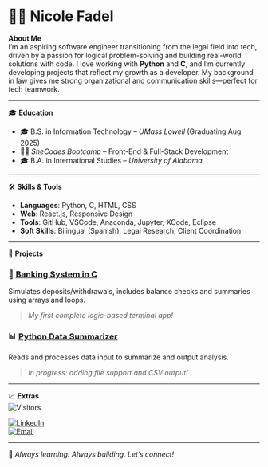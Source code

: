 # 👩‍💻 Nicole Fadel

**About Me**  
I’m an aspiring software engineer transitioning from the legal field into tech, driven by a passion for logical problem-solving and building real-world solutions with code. I love working with **Python** and **C**, and I’m currently developing projects that reflect my growth as a developer. My background in law gives me strong organizational and communication skills—perfect for tech teamwork.

---

🎓 **Education**  
- 🎓 B.S. in Information Technology – *UMass Lowell* (Graduating Aug 2025)  
- 👩‍💻 *SheCodes Bootcamp* – Front-End & Full-Stack Development  
- 🎓 B.A. in International Studies – *University of Alabama*  

---

🛠️ **Skills & Tools**  
- **Languages**: Python, C, HTML, CSS  
- **Web**: React.js, Responsive Design   
- **Tools**: GitHub, VSCode, Anaconda, Jupyter, XCode, Eclipse
- **Soft Skills**: Bilingual (Spanish), Legal Research, Client Coordination  

---

📌 **Projects**  
### 🧮 [Banking System in C](https://github.com/nicolefadel21/banking-system-c)
Simulates deposits/withdrawals, includes balance checks and summaries using arrays and loops.  
> *My first complete logic-based terminal app!*

### 📊 [Python Data Summarizer](https://github.com/nicolefadel21/python-data-summarizer)
Reads and processes data input to summarize and output analysis.  
> *In progress: adding file support and CSV output!*

---

📈 **Extras**  
![Visitors](https://komarev.com/ghpvc/?username=nicolefadel21&color=blue)

[![LinkedIn](https://img.shields.io/badge/LinkedIn-Connect-blue?style=flat-square&logo=linkedin)](https://www.linkedin.com/in/nicole-fadel)  
[![Email](https://img.shields.io/badge/Email-nicolefadel21@gmail.com-informational?style=flat-square&logo=gmail)](mailto:nicolefadel21@gmail.com)

---

🚀 *Always learning. Always building. Let’s connect!*
